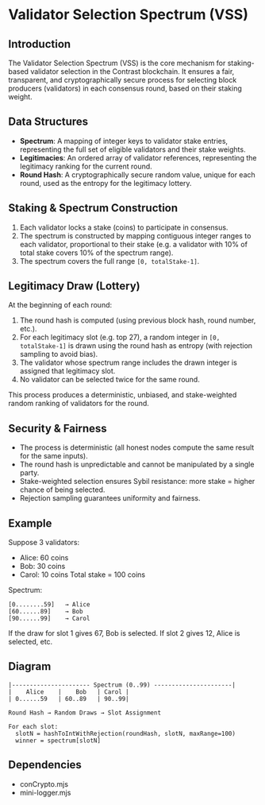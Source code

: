 # Validator Selection Spectrum (VSS)

## Introduction
The Validator Selection Spectrum (VSS) is the core mechanism for staking-based validator selection in the Contrast blockchain. It ensures a fair, transparent, and cryptographically secure process for selecting block producers (validators) in each consensus round, based on their staking weight.

## Data Structures
- **Spectrum**: A mapping of integer keys to validator stake entries, representing the full set of eligible validators and their stake weights.
- **Legitimacies**: An ordered array of validator references, representing the legitimacy ranking for the current round.
- **Round Hash**: A cryptographically secure random value, unique for each round, used as the entropy for the legitimacy lottery.

## Staking & Spectrum Construction
1. Each validator locks a stake (coins) to participate in consensus.
2. The spectrum is constructed by mapping contiguous integer ranges to each validator, proportional to their stake (e.g. a validator with 10% of total stake covers 10% of the spectrum range).
3. The spectrum covers the full range `[0, totalStake-1]`.

## Legitimacy Draw (Lottery)
At the beginning of each round:
1. The round hash is computed (using previous block hash, round number, etc.).
2. For each legitimacy slot (e.g. top 27), a random integer in `[0, totalStake-1]` is drawn using the round hash as entropy (with rejection sampling to avoid bias).
3. The validator whose spectrum range includes the drawn integer is assigned that legitimacy slot.
4. No validator can be selected twice for the same round.

This process produces a deterministic, unbiased, and stake-weighted random ranking of validators for the round.

## Security & Fairness
- The process is deterministic (all honest nodes compute the same result for the same inputs).
- The round hash is unpredictable and cannot be manipulated by a single party.
- Stake-weighted selection ensures Sybil resistance: more stake = higher chance of being selected.
- Rejection sampling guarantees uniformity and fairness.

## Example
Suppose 3 validators:
- Alice: 60 coins
- Bob: 30 coins
- Carol: 10 coins
Total stake = 100 coins

Spectrum:
```
[0........59]   → Alice
[60......89]    → Bob
[90......99]    → Carol
```
If the draw for slot 1 gives 67, Bob is selected. If slot 2 gives 12, Alice is selected, etc.

## Diagram
```
|---------------------- Spectrum (0..99) ----------------------|
|    Alice    |    Bob   | Carol |
| 0......59   | 60..89   | 90..99|

Round Hash → Random Draws → Slot Assignment

For each slot:
  slotN = hashToIntWithRejection(roundHash, slotN, maxRange=100)
  winner = spectrum[slotN]
```

## Dependencies
- conCrypto.mjs
- mini-logger.mjs

